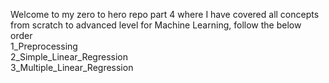 Welcome to my zero to hero repo part 4 where I have covered all concepts from scratch to advanced level for Machine Learning, follow the below order
<br>
1_Preprocessing<br> 
2_Simple_Linear_Regression<br>
3_Multiple_Linear_Regression<br>
